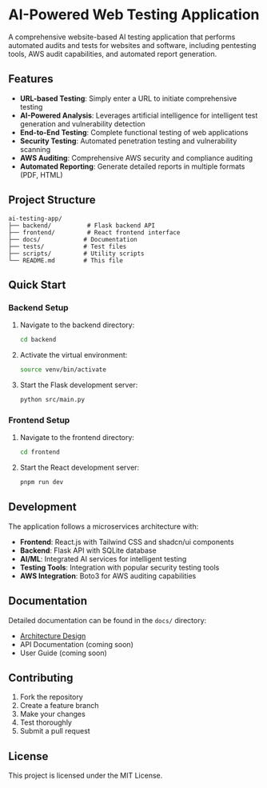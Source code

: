 # AI-Powered Web Testing Application

A comprehensive website-based AI testing application that performs automated audits and tests for websites and software, including pentesting tools, AWS audit capabilities, and automated report generation.

## Features

- **URL-based Testing**: Simply enter a URL to initiate comprehensive testing
- **AI-Powered Analysis**: Leverages artificial intelligence for intelligent test generation and vulnerability detection
- **End-to-End Testing**: Complete functional testing of web applications
- **Security Testing**: Automated penetration testing and vulnerability scanning
- **AWS Auditing**: Comprehensive AWS security and compliance auditing
- **Automated Reporting**: Generate detailed reports in multiple formats (PDF, HTML)

## Project Structure

```
ai-testing-app/
├── backend/          # Flask backend API
├── frontend/         # React frontend interface
├── docs/            # Documentation
├── tests/           # Test files
├── scripts/         # Utility scripts
└── README.md        # This file
```

## Quick Start

### Backend Setup

1. Navigate to the backend directory:
   ```bash
   cd backend
   ```

2. Activate the virtual environment:
   ```bash
   source venv/bin/activate
   ```

3. Start the Flask development server:
   ```bash
   python src/main.py
   ```

### Frontend Setup

1. Navigate to the frontend directory:
   ```bash
   cd frontend
   ```

2. Start the React development server:
   ```bash
   pnpm run dev
   ```

## Development

The application follows a microservices architecture with:
- **Frontend**: React.js with Tailwind CSS and shadcn/ui components
- **Backend**: Flask API with SQLite database
- **AI/ML**: Integrated AI services for intelligent testing
- **Testing Tools**: Integration with popular security testing tools
- **AWS Integration**: Boto3 for AWS auditing capabilities

## Documentation

Detailed documentation can be found in the `docs/` directory:
- [Architecture Design](docs/architecture_design.md)
- API Documentation (coming soon)
- User Guide (coming soon)

## Contributing

1. Fork the repository
2. Create a feature branch
3. Make your changes
4. Test thoroughly
5. Submit a pull request

## License

This project is licensed under the MIT License.


